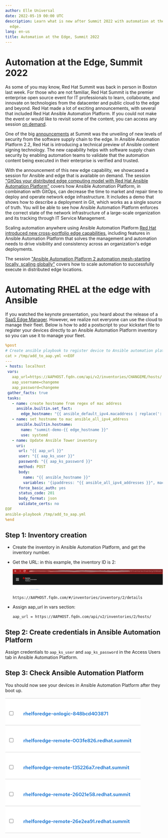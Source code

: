 ```yaml
---
author: Elle Universal
date: 2022-05-19 00:00 UTC
description: Learn what is new after Summit 2022 with automation at the
  edge.
lang: en-us
title: Automation at the Edge, Summit 2022
---
```


# Automation at the Edge, Summit 2022

As some of you may know, Red Hat Summit was back in person in Boston
last week. For those who are not familiar, Red Hat Summit is the premier
enterprise open source event for IT professionals to learn, collaborate,
and innovate on technologies from the datacenter and public cloud to the
edge and beyond. Red Hat made a lot of exciting announcements, with
several that included Red Hat Ansible Automation Platform.
If you could not make the event or would like to revisit some of the
content, you can access any session [on demand](https://www.redhat.com/en/summit). 

One of the big
[announcements](https://www.redhat.com/en/about/press-releases/red-hat-unveils-new-levels-security-software-supply-chain-edge)
at Summit was the unveiling of new levels of security from the software
supply chain to the edge. In Ansible Automation Platform 2.2, Red Hat is
introducing a technical preview of Ansible content signing technology.
The new capability helps with software supply chain security by enabling
automation teams to validate that the automation content being executed
in their enterprise is verified and trusted. 

With the announcement of this new edge capability, we showcased a
session for Ansible and edge that is available on demand. The session
["GitOps your distributed edge computing model with Red Hat Ansible Automation Platform"](https://events.experiences.redhat.com/widget/redhat/sum22/SessionCatalog22/session/1640789672821001p0oM)
covers how Ansible Automation Platform, in combination with GitOps, can
decrease the time to market and repair time to deploy and operate
network edge infrastructure. It includes a demo that shows how to
describe a deployment in Git, which works as a single source of truth.
You will be able to see how Ansible Automation Platform enforces the
correct state of the network infrastructure of a large-scale
organization and its tracking through IT Service Management. 

Scaling automation anywhere using Ansible Automation Platform
[Red Hat introduced new cross-portfolio edge capabilities](https://www.redhat.com/en/about/press-releases/red-hat-introduces-new-cross-portfolio-edge-capabilities),
including features in Ansible Automation Platform that solves the
management and automation needs to drive visibility and consistency
across an organization's edge deployments. 

The session ["Ansible Automation Platform 2 automation mesh-starting locally, scaling globally"](https://events.experiences.redhat.com/widget/redhat/sum22/SessionCatalog22/session/1641398142450001vmkJ)
covers how to scale automation to successfully execute in distributed
edge locations. 

# Automating RHEL at the edge with Ansible

If you watched the keynote presentation, you heard about the release of
a [SaaS Edge Manager](https://www.redhat.com/en/about/press-releases/red-hat-introduces-new-cross-portfolio-edge-capabilities).
However, we realize not everyone can use the cloud to manage their
fleet. Below is how to add a postscript to your kickstart file to
register your devices directly to an Ansible Automation Platform
inventory so you can use it to manage your fleet.

```yaml
%post
# Create ansible playbook to register device to Ansible automation platform
cat > /tmp/add_to_aap.yml <<EOF
---
- hosts: localhost
 vars:
   aap_url=https://AAPHOST.fqdn.com/api/v2/inventories/CHANGEME/hosts/
   aap_username=changeme
   aap_password=changeme
 gather_facts: true
 tasks:
   - name: create hostname from regex of mac address
     ansible.builtin.set_fact:
       edge_hostname: "{{ ansible_default_ipv4.macaddress | replace(':','') }}"
   - name: set hostname to mac ansible_all_ipv4_address
     ansible.builtin.hostname:
       name: "summit-demo-{{ edge_hostname }}"
       use: systemd
   - name: Update Ansible Tower inventory
     uri:
      url: "{{ aap_url }}"
      user: "{{ aap_ks_user }}"
      password: "{{ aap_ks_password }}"
      method: POST
      body:
        name: "{{ ansible_hostname }}"
        variables: '{ipaddress: "{{ ansible_all_ipv4_addresses }}", macaddress: "{{ ansible_default_ipv4.macaddress }}" }'
      force_basic_auth: yes
      status_code: 201
      body_format: json
      validate_certs: no
EOF
ansible-playbook /tmp/add_to_aap.yml
%end
```

## Step 1: Inventory creation

-   Create the inventory in Ansible Automation Platform, and get the
    inventory number.

-   Get the URL: in this example, the inventory ID is 2:

    ![url example](/images/posts/archive/edge-inventory-creation.png)

    ```
    https://AAPHOST.fqdn.com/#/inventories/inventory/2/details
    ```

-   Assign aap_url in vars section:
    ```
    aap_url = https://AAPHOST.fqdn.com/api/v2/inventories/2/hosts/
    ```

## Step 2: Create credentials in Ansible Automation Platform

Assign credentials to `aap_ks_user` and `aap_ks_password` in the Access Users tab in Ansible Automation Platform.


## Step 3: Check Ansible Automation Platform

You should now see your devices in Ansible Automation Platform after they boot up.

![screenshot](/images/posts/archive/edge-device-boot.png)
